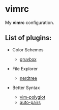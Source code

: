 # vimrc
My **vimrc** configuration.

## List of plugins:
- Color Schemes
  - [gruvbox](https://github.com/morhetz/gruvbox)

- File Explorer
  - [nerdtree](https://github.com/preservim/nerdtree)

- Better Syntax
  - [vim-polyglot](https://github.com/sheerun/vim-polyglot)
  - [auto-pairs](https://github.com/jiangmiao/auto-pairs)
